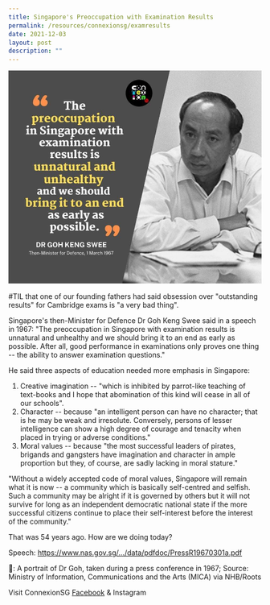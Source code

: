 ```yaml
---
title: Singapore's Preoccupation with Examination Results
permalink: /resources/connexionsg/examresults
date: 2021-12-03
layout: post
description: ""
---
```

![Alt text for image on Isomer site](/images/dr_gks_exam_results.jpg)

#TIL that one of our founding fathers had said obsession over "outstanding results" for Cambridge exams is "a very bad thing".

Singapore's then-Minister for Defence Dr Goh Keng Swee said in a speech in 1967: "The preoccupation in Singapore with examination results is unnatural and unhealthy and we should bring it to an end as early as possible. After all, good performance in examinations only proves one thing -- the ability to answer examination questions."

He said three aspects of education needed more emphasis in Singapore:
1. Creative imagination -- "which is inhibited by parrot-like teaching of text-books and I hope that abomination of this kind will cease in all of our schools".
2. Character -- because "an intelligent person can have no character; that is he may be weak and irresolute. Conversely, persons of lesser intelligence can show a high degree of courage and tenacity when placed in trying or adverse conditions."
3. Moral values -- because "the most successful leaders of pirates, brigands and gangsters have imagination and character in ample proportion but they, of course, are sadly lacking in moral stature."

"Without a widely accepted code of moral values, Singapore will remain what it is now -- a community which is basically self-centred and selfish. Such a community may be alright if it is governed by others but it will not survive for long as an independent democratic national state if the more successful citizens continue to place their self-interest before the interest of the community."

That was 54 years ago. How are we doing today?

Speech: https://www.nas.gov.sg/.../data/pdfdoc/PressR19670301a.pdf

📸: A portrait of Dr Goh, taken during a press conference in 1967; Source: Ministry of Information, Communications and the Arts (MICA) via NHB/Roots

Visit ConnexionSG [Facebook](https://www.facebook.com/ConnexionSG) & Instagram